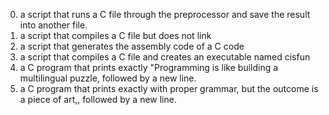 0. a script that runs a C file through the preprocessor and save the result into another file.
1. a script that compiles a C file but does not link
2. a script that generates the assembly code of a C code
3. a script that compiles a C file and creates an executable named cisfun
4. a C program that prints exactly "Programming is like building a multilingual puzzle, followed by a new line.
5. a C program that prints exactly with proper grammar, but the outcome is a piece of art,, followed by a new line. 
